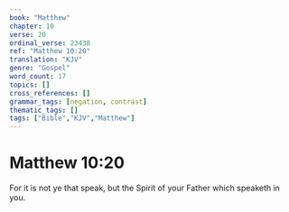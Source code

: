 ```yaml
---
book: "Matthew"
chapter: 10
verse: 20
ordinal_verse: 23438
ref: "Matthew 10:20"
translation: "KJV"
genre: "Gospel"
word_count: 17
topics: []
cross_references: []
grammar_tags: [negation, contrast]
thematic_tags: []
tags: ["Bible","KJV","Matthew"]
---
```


# Matthew 10:20

For it is not ye that speak, but the Spirit of your Father which speaketh in you.
